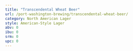 ```yaml
---
title: "Transcendental Wheat Beer"
url: /port-washington-brewing/transcendental-wheat-beer/
category: North American Lager
style: American-Style Lager
abv: 0
ibu: 0
srm: 0
upc: 0
---
```


